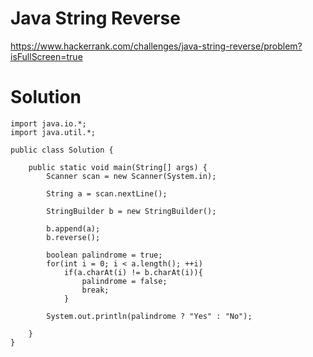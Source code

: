 # Java String Reverse

https://www.hackerrank.com/challenges/java-string-reverse/problem?isFullScreen=true

# Solution

```
import java.io.*;
import java.util.*;

public class Solution {

    public static void main(String[] args) {
        Scanner scan = new Scanner(System.in);
        
        String a = scan.nextLine();
        
        StringBuilder b = new StringBuilder();
        
        b.append(a);
        b.reverse();
        
        boolean palindrome = true;
        for(int i = 0; i < a.length(); ++i)
            if(a.charAt(i) != b.charAt(i)){
                palindrome = false;
                break;
            }
        
        System.out.println(palindrome ? "Yes" : "No");
                
    }
}
```